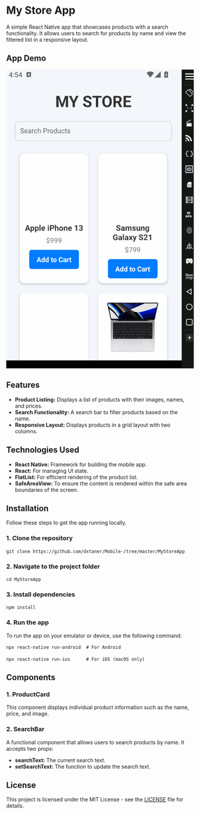 My Store App
============

A simple React Native app that showcases products with a search functionality. It allows users to search for products by name and view the filtered list in a responsive layout.

App Demo
--------

![News App Demo](https://github.com/dxtaner/Mobile-/blob/master/MyStoreApp/mystore.gif)

Features
--------

*   **Product Listing:** Displays a list of products with their images, names, and prices.
*   **Search Functionality:** A search bar to filter products based on the name.
*   **Responsive Layout:** Displays products in a grid layout with two columns.

Technologies Used
-----------------

*   **React Native:** Framework for building the mobile app.
*   **React:** For managing UI state.
*   **FlatList:** For efficient rendering of the product list.
*   **SafeAreaView:** To ensure the content is rendered within the safe area boundaries of the screen.

Installation
------------

Follow these steps to get the app running locally.

### 1\. Clone the repository

    git clone https://github.com/dxtaner/Mobile-/tree/master/MyStoreApp

### 2\. Navigate to the project folder

    cd MyStoreApp

### 3\. Install dependencies

    npm install

### 4\. Run the app

To run the app on your emulator or device, use the following command:

    npx react-native run-android  # For Android

    npx react-native run-ios      # For iOS (macOS only)

Components
----------

### 1\. ProductCard

This component displays individual product information such as the name, price, and image.

### 2\. SearchBar

A functional component that allows users to search products by name. It accepts two props:

*   **searchText:** The current search text.
*   **setSearchText:** The function to update the search text.


License
-------

This project is licensed under the MIT License - see the [LICENSE](LICENSE) file for details.
